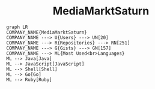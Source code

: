 <h1 align="center">MediaMarktSaturn</h1>

```mermaid
graph LR
COMPANY_NAME{MediaMarktSaturn}
COMPANY_NAME ---> U{Users} ---> UN[20]
COMPANY_NAME ---> R{Repositories} ---> RN[251]
COMPANY_NAME ---> G{Gists} ---> GN[157]
COMPANY_NAME ---> ML{Most Used<br>Languages}
ML --> Java[Java]
ML --> JavaScript[JavaScript]
ML --> Shell[Shell]
ML --> Go[Go]
ML --> Ruby[Ruby]
```
